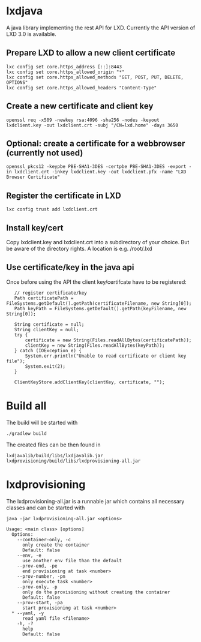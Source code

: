 # lxdjava
A java library implementing the rest API for LXD. Currently the API version of LXD 3.0 is available.

## Prepare LXD to allow a new client certificate
```
lxc config set core.https_address [::]:8443
lxc config set core.https_allowed_origin "*"
lxc config set core.https_allowed_methods "GET, POST, PUT, DELETE, OPTIONS"
lxc config set core.https_allowed_headers "Content-Type"
```

## Create a new certificate and client key
```
openssl req -x509 -newkey rsa:4096 -sha256 -nodes -keyout lxdclient.key -out lxdclient.crt -subj "/CN=lxd.home" -days 3650
```

## Optional: create a certificate for a webbrowser (currently not used)
```
openssl pkcs12 -keypbe PBE-SHA1-3DES -certpbe PBE-SHA1-3DES -export -in lxdclient.crt -inkey lxdclient.key -out lxdclient.pfx -name "LXD Browser Certificate"
```

## Register the certificate in LXD
```
lxc config trust add lxdclient.crt
```

## Install key/cert
Copy lxdclient.key and lxdclient.crt into a subdirectory of your choice. But be aware of the directory rights.
A location is e.g. /root/.lxd

## Use certificate/key in the java api
Once before using the API the client key/certifcate have to be registered:
```
   // register certificate/key
   Path certificatePath = FileSystems.getDefault().getPath(certificateFilename, new String[0]);
   Path keyPath = FileSystems.getDefault().getPath(keyFilename, new String[0]);

   String certificate = null;
   String clientKey = null;
   try {
       certificate = new String(Files.readAllBytes(certificatePath));
       clientKey = new String(Files.readAllBytes(keyPath));
   } catch (IOException e) {
       System.err.println("Unable to read certificate or client key file");
       System.exit(2);
   }

   ClientKeyStore.addClientKey(clientKey, certificate, "");
```

# Build all
The build will be started with
```
./gradlew build
```

The created files can be then found in
```
lxdjavalib/build/libs/lxdjavalib.jar
lxdprovisioning/build/libs/lxdprovisioning-all.jar
```

# lxdprovisioning
The lxdprovisioning-all.jar is a runnable jar which contains all necessary classes and can be started with
```
java -jar lxdprovisioning-all.jar <options>

Usage: <main class> [options]
  Options:
    --container-only, -c
      only create the container
      Default: false
    --env, -e
      use another env file than the default
    --prov-end, -pe
      end provisioning at task <number>
    --prov-number, -pn
      only execute task <number>
    --prov-only, -p
      only do the provisioning without creating the container
      Default: false
    --prov-start, -pa
      start provisioning at task <number>
  * --yaml, -y
      read yaml file <filename>
    -h, -?
      help
      Default: false

```
